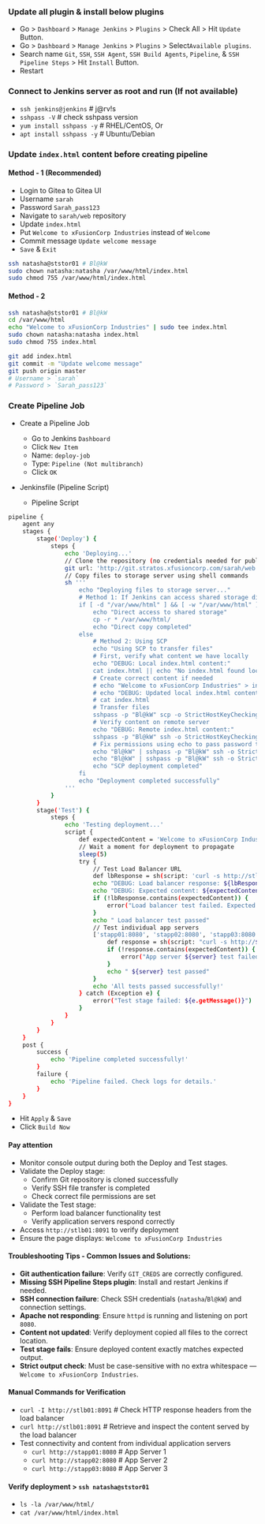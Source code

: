 ### Update all plugin & install below plugins

- Go > `Dashboard` > `Manage Jenkins` > `Plugins` > Check All > Hit `Update` Button.
- Go > `Dashboard` > `Manage Jenkins` > `Plugins` > Select`Available plugins`.
- Search name `Git`, `SSH`, `SSH Agent`, `SSH Build Agents`, `Pipeline`, & `SSH Pipeline Steps` > Hit `Install` Button.
- Restart

### Connect to Jenkins server as root and run (If not available)
- `ssh jenkins@jenkins` # j@rv!s
- `sshpass -V` # check sshpass version
- `yum install sshpass -y`   # RHEL/CentOS, Or
- `apt install sshpass -y`   # Ubuntu/Debian

### Update `index.html` content before creating pipeline

#### Method - 1 (Recommended)

- Login to Gitea to Gitea UI
- Username `sarah`
- Password `Sarah_pass123`
- Navigate to `sarah/web` repository
- Update `index.html`
- Put `Welcome to xFusionCorp Industries` instead of `Welcome`
- Commit message `Update welcome message`
- `Save` & `Exit`

```bash
ssh natasha@ststor01 # Bl@kW
sudo chown natasha:natasha /var/www/html/index.html
sudo chmod 755 /var/www/html/index.html
```

#### Method - 2

```bash
ssh natasha@ststor01 # Bl@kW
cd /var/www/html
echo "Welcome to xFusionCorp Industries" | sudo tee index.html
sudo chown natasha:natasha index.html
sudo chmod 755 index.html
```

```bash
git add index.html
git commit -m "Update welcome message"
git push origin master
# Username > `sarah`
# Password > `Sarah_pass123`
```

### Create Pipeline Job

- Create a Pipeline Job
  - Go to Jenkins `Dashboard`
  - Click `New Item`
  - Name: `deploy-job`
  - Type: `Pipeline (Not multibranch)`
  - Click `OK`

- Jenkinsfile (Pipeline Script)
  - Pipeline Script

```bash
pipeline {
    agent any
    stages {
        stage('Deploy') {
            steps {
                echo 'Deploying...'
                // Clone the repository (no credentials needed for public repo)
                git url: 'http://git.stratos.xfusioncorp.com/sarah/web.git', branch: 'master'
                // Copy files to storage server using shell commands
                sh '''
                    echo "Deploying files to storage server..."
                    # Method 1: If Jenkins can access shared storage directly
                    if [ -d "/var/www/html" ] && [ -w "/var/www/html" ]; then
                        echo "Direct access to shared storage"
                        cp -r * /var/www/html/
                        echo "Direct copy completed"
                    else
                        # Method 2: Using SCP
                        echo "Using SCP to transfer files"
                        # First, verify what content we have locally
                        echo "DEBUG: Local index.html content:"
                        cat index.html || echo "No index.html found locally"
                        # Create correct content if needed
                        # echo "Welcome to xFusionCorp Industries" > index.html
                        # echo "DEBUG: Updated local index.html content:"
                        # cat index.html
                        # Transfer files
                        sshpass -p "Bl@kW" scp -o StrictHostKeyChecking=no -r index.html natasha@ststor01:/var/www/html/
                        # Verify content on remote server
                        echo "DEBUG: Remote index.html content:"
                        sshpass -p "Bl@kW" ssh -o StrictHostKeyChecking=no natasha@ststor01 "cat /var/www/html/index.html"
                        # Fix permissions using echo to pass password to sudo
                        echo "Bl@kW" | sshpass -p "Bl@kW" ssh -o StrictHostKeyChecking=no natasha@ststor01 "sudo -S chown -R apache:apache /var/www/html 2>/dev/null || true"
                        echo "Bl@kW" | sshpass -p "Bl@kW" ssh -o StrictHostKeyChecking=no natasha@ststor01 "sudo -S chmod -R 755 /var/www/html 2>/dev/null || true"
                        echo "SCP deployment completed"
                    fi
                    echo "Deployment completed successfully"
                '''
            }
        }
        stage('Test') {
            steps {
                echo 'Testing deployment...'
                script {
                    def expectedContent = 'Welcome to xFusionCorp Industries'
                    // Wait a moment for deployment to propagate
                    sleep(5)
                    try {
                        // Test Load Balancer URL
                        def lbResponse = sh(script: 'curl -s http://stlb01:8091/', returnStdout: true).trim()
                        echo "DEBUG: Load balancer response: ${lbResponse}"
                        echo "DEBUG: Expected content: ${expectedContent}"
                        if (!lbResponse.contains(expectedContent)) {
                            error("Load balancer test failed. Expected content '${expectedContent}' not found in response: '${lbResponse}'")
                        }
                        echo " Load balancer test passed"
                        // Test individual app servers
                        ['stapp01:8080', 'stapp02:8080', 'stapp03:8080'].each { server ->
                            def response = sh(script: "curl -s http://${server}/", returnStdout: true).trim()
                            if (!response.contains(expectedContent)) {
                                error("App server ${server} test failed")
                            }
                            echo " ${server} test passed"
                        }
                        echo 'All tests passed successfully!'
                    } catch (Exception e) {
                        error("Test stage failed: ${e.getMessage()}")
                    }
                }
            }
        }
    }
    post {
        success {
            echo 'Pipeline completed successfully!'
        }
        failure {
            echo 'Pipeline failed. Check logs for details.'
        }
    }
}
```

- Hit `Apply` & `Save`
- Click `Build Now`

#### Pay attention

- Monitor console output during both the Deploy and Test stages.
- Validate the Deploy stage:
  - Confirm Git repository is cloned successfully
  - Verify SSH file transfer is completed
  - Check correct file permissions are set
- Validate the Test stage:
  - Perform load balancer functionality test
  - Verify application servers respond correctly
- Access `http://stlb01:8091` to verify deployment
- Ensure the page displays: `Welcome to xFusionCorp Industries`

#### Troubleshooting Tips - Common Issues and Solutions:

- **Git authentication failure**: Verify `GIT_CREDS` are correctly configured.
- **Missing SSH Pipeline Steps plugin**: Install and restart Jenkins if needed.
- **SSH connection failure**: Check SSH credentials (`natasha`/`Bl@kW`) and connection settings.
- **Apache not responding**: Ensure `httpd` is running and listening on port `8080`.
- **Content not updated**: Verify deployment copied all files to the correct location.
- **Test stage fails**: Ensure deployed content exactly matches expected output.
- **Strict output check**: Must be case-sensitive with no extra whitespace — `Welcome to xFusionCorp Industries`.

#### Manual Commands for Verification

- `curl -I http://stlb01:8091` # Check HTTP response headers from the load balancer
- `curl http://stlb01:8091` # Retrieve and inspect the content served by the load balancer
- Test connectivity and content from individual application servers
  - `curl http://stapp01:8080`    # App Server 1
  - `curl http://stapp02:8080`    # App Server 2
  - `curl http://stapp03:8080`    # App Server 3

#### Verify deployment > `ssh natasha@ststor01`
- `ls -la /var/www/html/`
- `cat /var/www/html/index.html`
